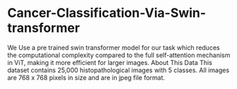 # Cancer-Classification-Via-Swin-transformer
We Use a pre trained swin transformer model for our task which reduces the computational complexity compared to the full self-attention mechanism in ViT, making it more efficient for larger images.
About This Data
This dataset contains 25,000 histopathological images with 5 classes. All images are 768 x 768 pixels in size and are in jpeg file format.
